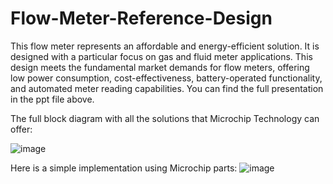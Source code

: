 # Flow-Meter-Reference-Design
This flow meter represents an affordable and energy-efficient solution. It is designed with a particular focus on gas and fluid meter applications. This design meets the fundamental market demands for flow meters, offering low power consumption, cost-effectiveness, battery-operated functionality, and automated meter reading capabilities. You can find the full presentation in the ppt file above.

The full block diagram with all the solutions that Microchip Technology can offer:

![image](https://github.com/VladManoleCAE/Flow-Meter-Reference-Design/assets/133333286/76a1ae3b-ef13-476f-aafa-3f590e5345c1)


Here is a simple implementation using Microchip parts:
![image](https://github.com/VladManoleCAE/Flow-Meter-Reference-Design/assets/133333286/587c9056-4d72-4aa8-859c-848183593971)

